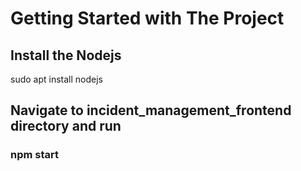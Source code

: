 # Getting Started with The Project

## Install the Nodejs

sudo apt install nodejs

## Navigate to incident_management_frontend directory and run 

### npm start